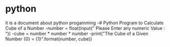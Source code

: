 # python
it is a document about python progamming
-# Python Program to Calculate Cube of a Number
-number = float(input(" Please Enter any numeric Value : "))
-cube = number * number * number
-print("The Cube of a Given Number {0}  = {1}".format(number, cube))
